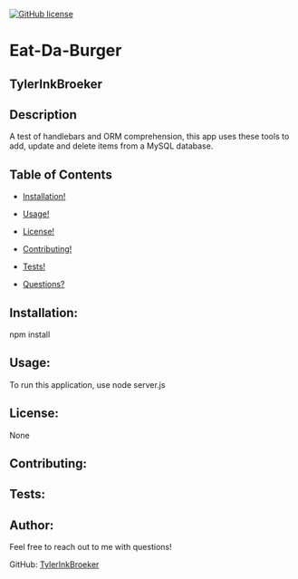

  [![GitHub license](https://img.shields.io/badge/license-None-blue.svg)](https://shields.io/)

# Eat-Da-Burger
## TylerInkBroeker
## Description
A test of handlebars and ORM comprehension, this app uses these tools to add, update and delete items from a MySQL database.
## Table of Contents
  - [Installation!](#installation)

  - [Usage!](#usage)
  
  - [License!](#license)

  - [Contributing!](#contributing)

  - [Tests!](#tests)

  - [Questions?](#author)

## Installation:
npm install
## Usage:
To run this application, use node server.js
## License:
None
## Contributing:

## Tests:

## Author:
Feel free to reach out to me with questions!

GitHub: [TylerInkBroeker](https://github.com/TylerInkBroeker)

